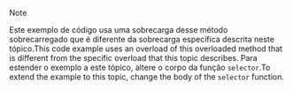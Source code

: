 > [!NOTE]
>  <span data-ttu-id="05ad7-101">Este exemplo de código usa uma sobrecarga desse método sobrecarregado que é diferente da sobrecarga específica descrita neste tópico.</span><span class="sxs-lookup"><span data-stu-id="05ad7-101">This code example uses an overload of this overloaded method that is different from the specific overload that this topic describes.</span></span> <span data-ttu-id="05ad7-102">Para estender o exemplo a este tópico, altere o corpo da função `selector`.</span><span class="sxs-lookup"><span data-stu-id="05ad7-102">To extend the example to this topic, change the body of the `selector` function.</span></span>